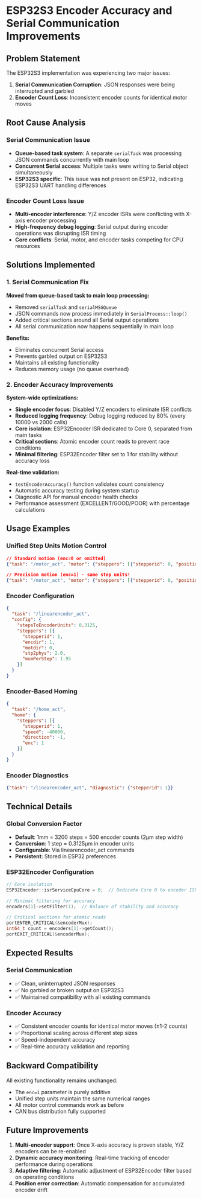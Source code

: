 # ESP32S3 Encoder Accuracy and Serial Communication Improvements

## Problem Statement

The ESP32S3 implementation was experiencing two major issues:
1. **Serial Communication Corruption**: JSON responses were being interrupted and garbled
2. **Encoder Count Loss**: Inconsistent encoder counts for identical motor moves

## Root Cause Analysis

### Serial Communication Issue
- **Queue-based task system**: A separate `serialTask` was processing JSON commands concurrently with main loop
- **Concurrent Serial access**: Multiple tasks were writing to Serial object simultaneously
- **ESP32S3 specific**: This issue was not present on ESP32, indicating ESP32S3 UART handling differences

### Encoder Count Loss Issue  
- **Multi-encoder interference**: Y/Z encoder ISRs were conflicting with X-axis encoder processing
- **High-frequency debug logging**: Serial output during encoder operations was disrupting ISR timing
- **Core conflicts**: Serial, motor, and encoder tasks competing for CPU resources

## Solutions Implemented

### 1. Serial Communication Fix
**Moved from queue-based task to main loop processing:**
- Removed `serialTask` and `serialMSGQueue`
- JSON commands now process immediately in `SerialProcess::loop()`
- Added critical sections around all Serial output operations
- All serial communication now happens sequentially in main loop

**Benefits:**
- Eliminates concurrent Serial access
- Prevents garbled output on ESP32S3
- Maintains all existing functionality
- Reduces memory usage (no queue overhead)

### 2. Encoder Accuracy Improvements
**System-wide optimizations:**
- **Single encoder focus**: Disabled Y/Z encoders to eliminate ISR conflicts
- **Reduced logging frequency**: Debug logging reduced by 80% (every 10000 vs 2000 calls)
- **Core isolation**: ESP32Encoder ISR dedicated to Core 0, separated from main tasks
- **Critical sections**: Atomic encoder count reads to prevent race conditions
- **Minimal filtering**: ESP32Encoder filter set to 1 for stability without accuracy loss

**Real-time validation:**
- `testEncoderAccuracy()` function validates count consistency
- Automatic accuracy testing during system startup
- Diagnostic API for manual encoder health checks
- Performance assessment (EXCELLENT/GOOD/POOR) with percentage calculations

## Usage Examples

### Unified Step Units Motion Control
```json
// Standard motion (enc=0 or omitted)
{"task": "/motor_act", "motor": {"steppers": [{"stepperid": 0, "position": 10000, "speed": 20000}]}}

// Precision motion (enc=1) - same step units!
{"task": "/motor_act", "motor": {"steppers": [{"stepperid": 0, "position": 10000, "speed": 20000, "enc": 1}]}}
```

### Encoder Configuration
```json
{
  "task": "/linearencoder_act",
  "config": {
    "stepsToEncoderUnits": 0.3125,
    "steppers": [{
      "stepperid": 1,
      "encdir": 1,
      "motdir": 0,
      "stp2phys": 2.0,
      "mumPerStep": 1.95
    }]
  }
}
```

### Encoder-Based Homing
```json
{
  "task": "/home_act",
  "home": {
    "steppers": [{
      "stepperid": 1,
      "speed": -40000,
      "direction": -1,
      "enc": 1
    }]
  }
}
```

### Encoder Diagnostics
```json
{"task": "/linearencoder_act", "diagnostic": {"stepperid": 1}}
```

## Technical Details

### Global Conversion Factor
- **Default**: 1mm = 3200 steps = 500 encoder counts (2µm step width)
- **Conversion**: 1 step = 0.3125µm in encoder units
- **Configurable**: Via linearencoder_act commands
- **Persistent**: Stored in ESP32 preferences

### ESP32Encoder Configuration
```cpp
// Core isolation
ESP32Encoder::isrServiceCpuCore = 0;  // Dedicate Core 0 to encoder ISR

// Minimal filtering for accuracy
encoders[1]->setFilter(1);  // Balance of stability and accuracy

// Critical sections for atomic reads
portENTER_CRITICAL(&encoderMux);
int64_t count = encoders[1]->getCount();
portEXIT_CRITICAL(&encoderMux);
```

## Expected Results

### Serial Communication
- ✅ Clean, uninterrupted JSON responses
- ✅ No garbled or broken output on ESP32S3
- ✅ Maintained compatibility with all existing commands

### Encoder Accuracy
- ✅ Consistent encoder counts for identical motor moves (±1-2 counts)
- ✅ Proportional scaling across different step sizes
- ✅ Speed-independent accuracy
- ✅ Real-time accuracy validation and reporting

## Backward Compatibility

All existing functionality remains unchanged:
- The `enc=1` parameter is purely additive
- Unified step units maintain the same numerical ranges
- All motor control commands work as before
- CAN bus distribution fully supported

## Future Improvements

1. **Multi-encoder support**: Once X-axis accuracy is proven stable, Y/Z encoders can be re-enabled
2. **Dynamic accuracy monitoring**: Real-time tracking of encoder performance during operations
3. **Adaptive filtering**: Automatic adjustment of ESP32Encoder filter based on operating conditions
4. **Position error correction**: Automatic compensation for accumulated encoder drift